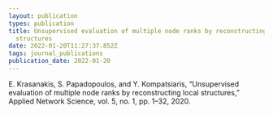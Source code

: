 ```yaml
---
layout: publication
types: publication
title: Unsupervised evaluation of multiple node ranks by reconstructing local
  structures
date: 2022-01-20T11:27:37.852Z
tags: journal_publications
publication_date: 2022-01-20
---
```

<!--StartFragment-->

E. Krasanakis, S. Papadopoulos, and Y. Kompatsiaris, “Unsupervised evaluation of multiple node ranks by reconstructing local structures,” Applied Network Science, vol. 5, no. 1, pp. 1–32, 2020.

<!--EndFragment-->